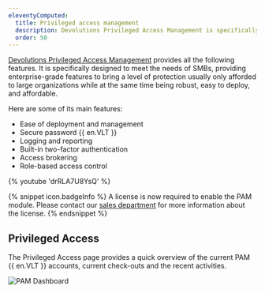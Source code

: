 ```yaml
---
eleventyComputed:
  title: Privileged access management
  description: Devolutions Privileged Access Management is specifically designed to meet the needs of SMBs, providing enterprise-grade features to bring a level of protection usually only afforded to large organizations.
  order: 50
---
```

[Devolutions Privileged Access Management](https://devolutions.net/privileged-access-management/) provides all the following features. It is specifically designed to meet the needs of SMBs, providing enterprise-grade features to bring a level of protection usually only afforded to large organizations while at the same time being robust, easy to deploy, and affordable.

Here are some of its main features:

* Ease of deployment and management
* Secure password {{ en.VLT }}
* Logging and reporting
* Built-in two-factor authentication
* Access brokering
* Role-based access control

{% youtube 'drRLA7U8YsQ' %}

{% snippet icon.badgeInfo %}
A license is now required to enable the PAM module. Please contact our [sales department](mailto:sales@devolutions.net) for more information about the license.
{% endsnippet %}

## Privileged Access
The Privileged Access page provides a quick overview of the current PAM {{ en.VLT }} accounts, current check-outs and the recent activities.

![PAM Dashboard](https://cdnweb.devolutions.net/docs/DVLS6031_2024_1.png)
